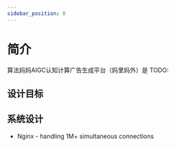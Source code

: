 ```yaml
---
sidebar_position: 0
---
```


# 简介

算法妈妈AIGC认知计算广告生成平台（妈里妈外）是 TODO:

## 设计目标
## 系统设计
* Nginx - handling 1M+ simultaneous connections